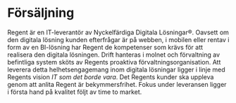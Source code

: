 # Försäljning

Regent är en IT-leverantör av Nyckelfärdiga Digitala Lösningar®. Oavsett om den digitala lösning kunden efterfrågar är på webben, i mobilen eller rentav i form av en BI-lösning har Regent de kompetenser som krävs för att realisera den digitala lösningen. Drift hanteras i molnet och förvaltning av befintliga system sköts av Regents proaktiva förvaltningsorganisation. Att leverera detta helhetsengagemang inom digitala lösningar ligger i linje med Regents vision _IT som det borde vara_. Det Regents kunder ska uppleva genom att anlita Regent är bekymmersfrihet. Fokus under leveransen ligger i första hand på kvalitet följt av time to market.

